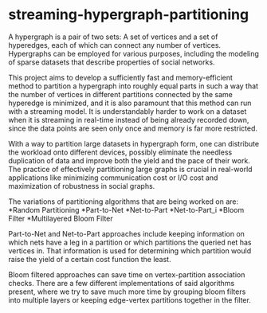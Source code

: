 # streaming-hypergraph-partitioning

A hypergraph is a pair of two sets: A set of vertices and a set of hyperedges, each of which can connect any number of vertices. 
Hypergraphs can be employed for various purposes, including the modeling of sparse datasets that describe properties of social networks.

This project aims to develop a sufficiently fast and memory-efficient method to partition a hypergraph into roughly equal parts in such a way that the number of vertices in different 
partitions connected by the same hyperedge is minimized, and it is also paramount that this method can run with a streaming model. 
It is understandably harder to work on a dataset when it is streaming in real-time instead of being already recorded down, since 
the data points are seen only once and memory is far more restricted.

With a way to partition large datasets in hypergraph form, one can distribute the workload onto different devices, 
possibly eliminate the needless duplication of data and improve both the yield and the pace of their work. 
The practice of effectively partitioning large graphs is crucial in real-world applications like minimizing communication cost or I/O cost and maximization of robustness in social graphs.

The variations of partitioning algorithms that are being worked on are:
*Random Partitioning
*Part-to-Net
*Net-to-Part
*Net-to-Part_i
*Bloom Filter
*Multilayered Bloom Filter

Part-to-Net and Net-to-Part approaches include keeping information on which nets have a leg
in a partition or which partitions the queried net has vertices in. That information is used
for determining which partition would raise the yield of a certain cost function the least.

Bloom filtered approaches can save time on vertex-partition association checks. There are 
a few different implementations of said algorithms present, where we try to save much more
time by grouping bloom filters into multiple layers or keeping edge-vertex partitions
together in the filter.
